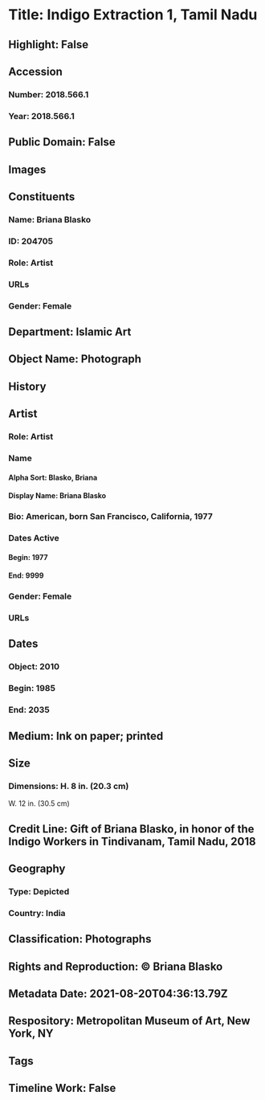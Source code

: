 # Title: Indigo Extraction 1, Tamil Nadu
## Highlight: False
## Accession
### Number: 2018.566.1
### Year: 2018.566.1
## Public Domain: False
## Images
## Constituents
### Name: Briana Blasko
### ID: 204705
### Role: Artist
### URLs
### Gender: Female
## Department: Islamic Art
## Object Name: Photograph
## History
## Artist
### Role: Artist
### Name
#### Alpha Sort: Blasko, Briana
#### Display Name: Briana Blasko
### Bio: American, born San Francisco, California, 1977
### Dates Active
#### Begin: 1977
#### End: 9999
### Gender: Female
### URLs
## Dates
### Object: 2010
### Begin: 1985
### End: 2035
## Medium: Ink on paper; printed
## Size
### Dimensions: H. 8 in. (20.3 cm)
W. 12 in. (30.5 cm)
## Credit Line: Gift of Briana Blasko, in honor of the Indigo Workers in Tindivanam, Tamil Nadu, 2018
## Geography
### Type: Depicted
### Country: India
## Classification: Photographs
## Rights and Reproduction: © Briana Blasko
## Metadata Date: 2021-08-20T04:36:13.79Z
## Respository: Metropolitan Museum of Art, New York, NY
## Tags
## Timeline Work: False